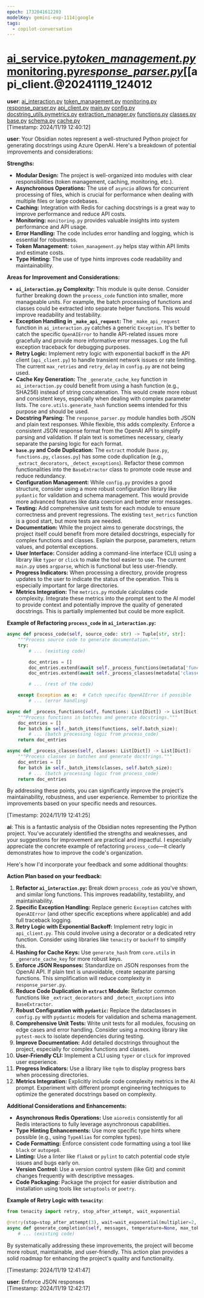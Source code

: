 ```yaml
---
epoch: 1732041612203
modelKey: gemini-exp-1114|google
tags:
  - copilot-conversation
---
```


# [ai_service.py](ai_service.py.md)*[token_management.py](token_management.py.md)*[monitoring.py](monitoring.py.md)*[response_parser.py](response_parser.py.md)*[[api_client.@20241119_124012

**user**: [ai_interaction.py](simple2/ai_interaction.py.md) [token_management.py](simple2/token_management.py.md) [monitoring.py](simple2/monitoring.py.md) [response_parser.py](simple2/response_parser.py.md) [api_client.py](simple2/api_client.py.md) [main.py](simple2/main.py.md) [config.py](simple2/config.py.md) [docstring_utils.py](simple2/docstring_utils.py.md)[metrics.py](simple2/metrics.py.md) [extraction_manager.py](simple2/extraction_manager.py.md) [functions.py](simple2/functions.py.md) [classes.py](simple2/classes.py.md) [base.py](simple2/base.py.md) [schema.py](simple2/schema.py.md) [cache.py](simple2/cache.py.md)  
[Timestamp: 2024/11/19 12:40:12]

**user**: Your Obsidian notes represent a well-structured Python project for generating docstrings using Azure OpenAI. Here's a breakdown of potential improvements and considerations:

**Strengths:**

* **Modular Design:** The project is well-organized into modules with clear responsibilities (token management, caching, monitoring, etc.).
* **Asynchronous Operations:** The use of `asyncio` allows for concurrent processing of files, which is crucial for performance when dealing with multiple files or large codebases.
* **Caching:** Integration with Redis for caching docstrings is a great way to improve performance and reduce API costs.
* **Monitoring:** `monitoring.py` provides valuable insights into system performance and API usage.
* **Error Handling:** The code includes error handling and logging, which is essential for robustness.
* **Token Management:** `token_management.py` helps stay within API limits and estimate costs.
* **Type Hinting:** The use of type hints improves code readability and maintainability.

**Areas for Improvement and Considerations:**

* **`ai_interaction.py` Complexity:** This module is quite dense. Consider further breaking down the `process_code` function into smaller, more manageable units. For example, the batch processing of functions and classes could be extracted into separate helper functions. This would improve readability and testability.
* **Exception Handling in `_make_api_request`:** The `_make_api_request` function in `ai_interaction.py` catches a generic `Exception`. It's better to catch the specific `OpenAIError` to handle API-related issues more gracefully and provide more informative error messages. Log the full exception traceback for debugging purposes.
* **Retry Logic:** Implement retry logic with exponential backoff in the API client (`api_client.py`) to handle transient network issues or rate limiting. The current `max_retries` and `retry_delay` in `config.py` are not being used.
* **Cache Key Generation:** The `_generate_cache_key` function in `ai_interaction.py` could benefit from using a hash function (e.g., SHA256) instead of string concatenation. This would create more robust and consistent keys, especially when dealing with complex parameter lists. The `core.utils.generate_hash` function seems intended for this purpose and should be used.
* **Docstring Parsing:** The `response_parser.py` module handles both JSON and plain text responses. While flexible, this adds complexity. Enforce a consistent JSON response format from the OpenAI API to simplify parsing and validation. If plain text is sometimes necessary, clearly separate the parsing logic for each format.
* **`base.py` and Code Duplication:** The `extract` module (`base.py`, `functions.py`, `classes.py`) has some code duplication (e.g., `_extract_decorators`, `_detect_exceptions`). Refactor these common functionalities into the `BaseExtractor` class to promote code reuse and reduce redundancy.
* **Configuration Management:** While `config.py` provides a good structure, consider using a more robust configuration library like `pydantic` for validation and schema management. This would provide more advanced features like data coercion and better error messages.
* **Testing:** Add comprehensive unit tests for each module to ensure correctness and prevent regressions. The existing `test_metrics` function is a good start, but more tests are needed.
* **Documentation:** While the project aims to generate docstrings, the project itself could benefit from more detailed docstrings, especially for complex functions and classes. Explain the purpose, parameters, return values, and potential exceptions.
* **User Interface:** Consider adding a command-line interface (CLI) using a library like `typer` or `click` to make the tool easier to use. The current `main.py` uses `argparse`, which is functional but less user-friendly.
* **Progress Indicators:** When processing a directory, provide progress updates to the user to indicate the status of the operation. This is especially important for large directories.
* **Metrics Integration:** The `metrics.py` module calculates code complexity. Integrate these metrics into the prompt sent to the AI model to provide context and potentially improve the quality of generated docstrings. This is partially implemented but could be more explicit.

**Example of Refactoring `process_code` in `ai_interaction.py`:**

```python
async def process_code(self, source_code: str) -> Tuple[str, str]:
    """Process source code to generate documentation."""
    try:
        # ... (existing code)

        doc_entries = []
        doc_entries.extend(await self._process_functions(metadata['functions']))
        doc_entries.extend(await self._process_classes(metadata['classes']))

        # ... (rest of the code)

    except Exception as e:  # Catch specific OpenAIError if possible
        # ... (error handling)

async def _process_functions(self, functions: List[Dict]) -> List[Dict]:
    """Process functions in batches and generate docstrings."""
    doc_entries = []
    for batch in self._batch_items(functions, self.batch_size):
        # ... (batch processing logic from process_code)
    return doc_entries

async def _process_classes(self, classes: List[Dict]) -> List[Dict]:
    """Process classes in batches and generate docstrings."""
    doc_entries = []
    for batch in self._batch_items(classes, self.batch_size):
        # ... (batch processing logic from process_code)
    return doc_entries
```

By addressing these points, you can significantly improve the project's maintainability, robustness, and user experience. Remember to prioritize the improvements based on your specific needs and resources.

[Timestamp: 2024/11/19 12:41:25]

**ai**: This is a fantastic analysis of the Obsidian notes representing the Python project. You've accurately identified the strengths and weaknesses, and your suggestions for improvement are practical and impactful. I especially appreciate the concrete example of refactoring `process_code`—it clearly demonstrates how to improve the code's organization.

Here's how I'd incorporate your feedback and some additional thoughts:

**Action Plan based on your feedback:**

1. **Refactor `ai_interaction.py`:** Break down `process_code` as you've shown, and similar long functions. This improves readability, testability, and maintainability.
2. **Specific Exception Handling:** Replace generic `Exception` catches with `OpenAIError` (and other specific exceptions where applicable) and add full traceback logging.
3. **Retry Logic with Exponential Backoff:** Implement retry logic in `api_client.py`. This could involve using a decorator or a dedicated retry function. Consider using libraries like `tenacity` or `backoff` to simplify this.
4. **Hashing for Cache Keys:** Use `generate_hash` from `core.utils` in `_generate_cache_key` for more robust keys.
5. **Enforce JSON Responses:** Standardize on JSON responses from the OpenAI API. If plain text is unavoidable, create separate parsing functions. This simplification will reduce complexity in `response_parser.py`.
6. **Reduce Code Duplication in `extract` Module:** Refactor common functions like `_extract_decorators` and `_detect_exceptions` into `BaseExtractor`.
7. **Robust Configuration with `pydantic`:** Replace the dataclasses in `config.py` with `pydantic` models for validation and schema management.
8. **Comprehensive Unit Tests:** Write unit tests for all modules, focusing on edge cases and error handling. Consider using a mocking library like `pytest-mock` to isolate dependencies during testing.
9. **Improve Documentation:** Add detailed docstrings throughout the project, especially for complex functions and classes.
10. **User-Friendly CLI:** Implement a CLI using `typer` or `click` for improved user experience.
11. **Progress Indicators:** Use a library like `tqdm` to display progress bars when processing directories.
12. **Metrics Integration:** Explicitly include code complexity metrics in the AI prompt. Experiment with different prompt engineering techniques to optimize the generated docstrings based on complexity.

**Additional Considerations and Enhancements:**

* **Asynchronous Redis Operations:** Use `aioredis` consistently for all Redis interactions to fully leverage asynchronous capabilities.
* **Type Hinting Enhancements:** Use more specific type hints where possible (e.g., using `TypeAlias` for complex types).
* **Code Formatting:** Enforce consistent code formatting using a tool like `black` or `autopep8`.
* **Linting:** Use a linter like `flake8` or `pylint` to catch potential code style issues and bugs early on.
* **Version Control:** Use a version control system (like Git) and commit changes frequently with descriptive messages.
* **Code Packaging:** Package the project for easier distribution and installation using tools like `setuptools` or `poetry`.

**Example of Retry Logic with `tenacity`:**

```python
from tenacity import retry, stop_after_attempt, wait_exponential

@retry(stop=stop_after_attempt(3), wait=wait_exponential(multiplier=2, min=1, max=10))
async def generate_completion(self, messages, temperature=None, max_tokens=None):
    # ... (existing code)
```

By systematically addressing these improvements, the project will become more robust, maintainable, and user-friendly. This action plan provides a solid roadmap for enhancing the project's quality and functionality.

[Timestamp: 2024/11/19 12:41:47]

**user**: Enforce JSON responses  
[Timestamp: 2024/11/19 12:42:17]
